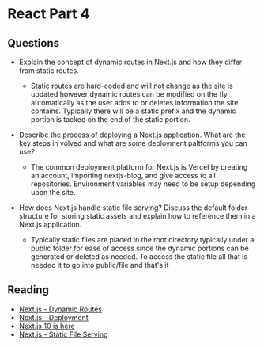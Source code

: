 # React Part 4

## Questions

* Explain the concept of dynamic routes in Next.js and how they differ from static routes.
  * Static routes are hard-coded and will not change as the site is updated however dynamic routes can be modified on the fly automatically as the user adds to or deletes information the site contains. Typically there will be a static prefix and the dynamic portion is tacked on the end of the static portion.

* Describe the process of deploying a Next.js application. What are the key steps in volved and what are some deployment paltforms you can use?
  * The common deployment platform for Next.js is Vercel by creating an account, importing nextjs-blog, and give access to all repositories. Environment variables may need to be setup depending upon the site.

* How does Next.js handle static file serving? Discuss the default folder structure for storing static assets and explain how to reference them in a Next.js application.
  * Typically static files are placed in the root directory typically under a public folder for ease of access since the dynamic portions can be generated or deleted as needed. To access the static file all that is needed it to go into public/file and that's it

## Reading

* [Next.js - Dynamic Routes](https://nextjs.org/learn/basics/dynamic-routes)
* [Next.js - Deployment](https://nextjs.org/learn/basics/deploying-nextjs-app)
* [Next.js 10 is here](https://www.youtube.com/watch?v=JWCS5IdECVI)
* [Next.js - Static File Serving](https://nextjs.org/docs/basic-features/static-file-serving)
